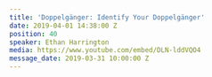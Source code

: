 ```yaml
---
title: 'Doppelgänger: Identify Your Doppelgänger'
date: 2019-04-01 14:38:00 Z
position: 40
speaker: Ethan Harrington
media: https://www.youtube.com/embed/DLN-lddVQO4
message_date: 2019-03-31 10:00:00 Z
---
```


